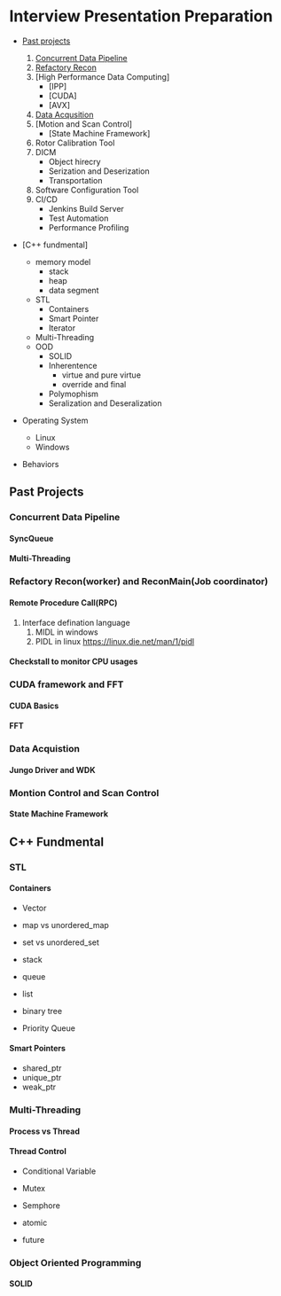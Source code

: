 # Interview Presentation Preparation
* [Past projects](.\PastProjects.md)
    1. [Concurrent Data Pipeline](#concurrent-data-pipeline)
    2. [Refactory Recon](#refactory-reconworker-and-reconmainjob-coordinator)
    3. [High Performance Data Computing]
        * [IPP]
        * [CUDA]
        * [AVX]
    4. [Data Acqusition](#-data-acquistion)
    5. [Motion and Scan Control]
        * [State Machine Framework]
    6. Rotor Calibration Tool
    7. DICM
        * Object hirecry
        * Serization and Deserization
        * Transportation
    8. Software Configuration Tool
    9. CI/CD
        * Jenkins Build Server
        * Test Automation
        * Performance Profiling
* [C++ fundmental]
    * memory model
        * stack
        * heap
        * data segment
    * STL
        * Containers
        * Smart Pointer
        * Iterator
    * Multi-Threading
    * OOD
        * SOLID
        * Inherentence
            * virtue and pure virtue
            * override and final
        * Polymophism
        * Seralization and Deseralization

* Operating System
    * Linux
    * Windows

* Behaviors

## Past Projects

### Concurrent Data Pipeline
#### SyncQueue
#### Multi-Threading



### Refactory Recon(worker) and ReconMain(Job coordinator) 
#### Remote Procedure Call(RPC)
1. Interface defination language
    1. MIDL in windows
    2. PIDL in linux https://linux.die.net/man/1/pidl

#### Checkstall to monitor CPU usages


### CUDA framework and FFT
#### CUDA Basics
#### FFT


### Data Acquistion 
#### Jungo Driver and WDK  


### Montion Control and Scan Control
#### State Machine Framework


## C++ Fundmental

### STL

#### Containers
* Vector

* map vs unordered_map

* set vs unordered_set

* stack

* queue

* list

* binary tree

* Priority Queue

#### Smart Pointers
* shared_ptr
* unique_ptr
* weak_ptr

### Multi-Threading

#### Process vs Thread

#### Thread Control
* Conditional Variable
* Mutex
* Semphore
* atomic

* future


### Object Oriented Programming
#### SOLID

